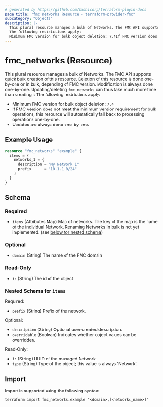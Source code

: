```yaml
---
# generated by https://github.com/hashicorp/terraform-plugin-docs
page_title: "fmc_networks Resource - terraform-provider-fmc"
subcategory: "Objects"
description: |-
  This plural resource manages a bulk of Networks. The FMC API supports quick bulk creation of this resource. Deletion of this resource is done one-by-one or in bulk, depending of FMC version. Modification is always done one-by-one. Updating/deleting fmc_networks can thus take much more time than creating it
  The following restrictions apply:
  Minimum FMC version for bulk object deletion: 7.4If FMC version does not meet the minimum version requirement for bulk operations, this resource will automatically fall back to processing operations one-by-one.Updates are always done one-by-one.
---
```


# fmc_networks (Resource)

This plural resource manages a bulk of Networks. The FMC API supports quick bulk creation of this resource. Deletion of this resource is done one-by-one or in bulk, depending of FMC version. Modification is always done one-by-one. Updating/deleting `fmc_networks` can thus take much more time than creating it
The following restrictions apply:
  - Minimum FMC version for bulk object deletion: `7.4`
  - If FMC version does not meet the minimum version requirement for bulk operations, this resource will automatically fall back to processing operations one-by-one.
  - Updates are always done one-by-one.

## Example Usage

```terraform
resource "fmc_networks" "example" {
  items = {
    networks_1 = {
      description = "My Network 1"
      prefix      = "10.1.1.0/24"
    }
  }
}
```

<!-- schema generated by tfplugindocs -->
## Schema

### Required

- `items` (Attributes Map) Map of networks. The key of the map is the name of the individual Network. Renaming Networks in bulk is not yet implemented. (see [below for nested schema](#nestedatt--items))

### Optional

- `domain` (String) The name of the FMC domain

### Read-Only

- `id` (String) The id of the object

<a id="nestedatt--items"></a>
### Nested Schema for `items`

Required:

- `prefix` (String) Prefix of the network.

Optional:

- `description` (String) Optional user-created description.
- `overridable` (Boolean) Indicates whether object values can be overridden.

Read-Only:

- `id` (String) UUID of the managed Network.
- `type` (String) Type of the object; this value is always 'Network'.

## Import

Import is supported using the following syntax:

```shell
terraform import fmc_networks.example "<domain>,[<networks_name>]"
```
